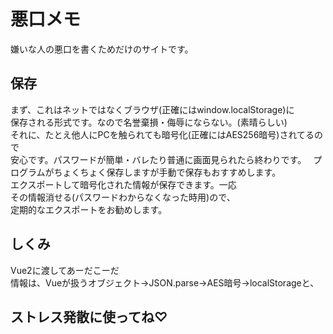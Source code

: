 # 悪口メモ
嫌いな人の悪口を書くためだけのサイトです。  
## 保存
まず、これはネットではなくブラウザ(正確にはwindow.localStorage)に  
保存される形式です。なので名誉棄損・侮辱にならない。(素晴らしい)  
それに、たとえ他人にPCを触られても暗号化(正確にはAES256暗号)されてるので  
安心です。パスワードが簡単・バレたり普通に画面見られたら終わりです。　
プログラムがちょくちょく保存しますが手動で保存もおすすめします。  
エクスポートして暗号化された情報が保存できます。一応  
その情報消せる(パスワードわからなくなった時用)ので、  
定期的なエクスポートをお勧めします。
## しくみ
Vue2に渡してあーだこーだ  
情報は、Vueが扱うオブジェクト→JSON.parse→AES暗号→localStorageと、  
## ストレス発散に使ってね♡